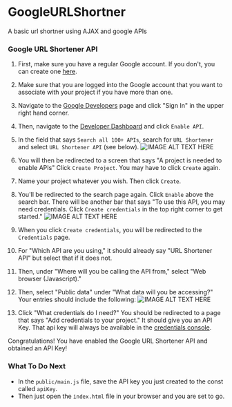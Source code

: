 # GoogleURLShortner
A basic url shortner using AJAX and google APIs

### Google URL Shortener API
1. First, make sure you have a regular Google account. If you don't, you can create one [here](https://accounts.google.com/SignUp?hl=en).

2. Make sure that you are logged into the Google account that you want to associate with your project if you have more than one.

3. Navigate to the [Google Developers](https://developers.google.com/) page and click "Sign In" in the upper right hand corner.

4. Then, navigate to the [Developer Dashboard](https://console.developers.google.com/apis/dashboard) and click `Enable API`.

5. In the field that says `Search all 100+ APIs`, search for `URL Shortener` and select `URL Shortener API` (see below).
![IMAGE ALT TEXT HERE](https://s3.amazonaws.com/codecademy-content/courses/intermediate-javascript-requests/url-shortener-api.png)

6. You will then be redirected to a screen that says "A project is needed to enable APIs" Click `Create Project`. You may have to click `Create` again.

7. Name your project whatever you wish. Then click `Create`.

8. You'll be redirected to the search page again. Click `Enable` above the search bar. There will be another bar that says "To use this API, you may need credentials. Click `Create credentials` in the top right corner to get started."
![IMAGE ALT TEXT HERE](https://s3.amazonaws.com/codecademy-content/courses/intermediate-javascript-requests/url-shortener-api.png)

9. When you click `Create credentials`, you will be redirected to the `Credentials` page.

10. For "Which API are you using," it should already say "URL Shortener API" but select that if it does not.

11. Then, under "Where will you be calling the API from," select "Web browser (Javascript)."

12. Then, select "Public data" under "What data will you be accessing?" Your entries should include the following:
![IMAGE ALT TEXT HERE](https://s3.amazonaws.com/codecademy-content/courses/intermediate-javascript-requests/what-credentials.png)

13. Click "What credentials do I need?" You should be redirected to a page that says "Add credentials to your project." It should give you an API Key. That api key will always be available in the [credentials console](https://console.developers.google.com/apis/credentials?project=codecademyjs-188918).


Congratulations! You have enabled the Google URL Shortener API and obtained an API Key!

### What To Do Next
* In the `public/main.js` file, save the API key you just created to the const called `apiKey`.
* Then just open the `index.html` file in your browser and you are set to go.
